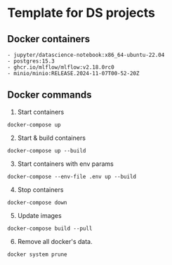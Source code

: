 # Template for DS projects
## Docker containers
    - jupyter/datascience-notebook:x86_64-ubuntu-22.04
    - postgres:15.3
    - ghcr.io/mlflow/mlflow:v2.18.0rc0
    - minio/minio:RELEASE.2024-11-07T00-52-20Z
## Docker commands
1. Start containers

```
docker-compose up
```

2. Start & build containers

```
docker-compose up --build
```

3. Start containers with env params

```
docker-compose --env-file .env up --build
```

4. Stop containers

```
docker-compose down
```

5. Update images
```
docker-compose build --pull
```

6. Remove all docker's data.

```
docker system prune
```